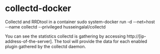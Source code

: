 # collectd-docker
Collectd and RRDtool in a container
sudo system-docker run -d --net=host --name collectd --privileged husseingalal/collectd

You can see the statistics collectd is gathering by accessing http://[ip-address-of-the-server]. The tool will provide the data for each enabled plugin gathered by the collectd daemon.
